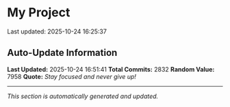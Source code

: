 # My Project


Last updated: 2025-10-24 16:25:37























































































































































































































































































































































































































































































































































































































































































































































































































































































































































































































































































































































































































































































































































































































































































































































































































































































































































































































































































































































































































































































































































































































































































































































































































































































































































































































































































































































































































































































































































































































































































































































































































































































































































## Auto-Update Information

**Last Updated:** 2025-10-24 16:51:41
**Total Commits:** 2832
**Random Value:** 7958
**Quote:** _Stay focused and never give up!_

---
_This section is automatically generated and updated._